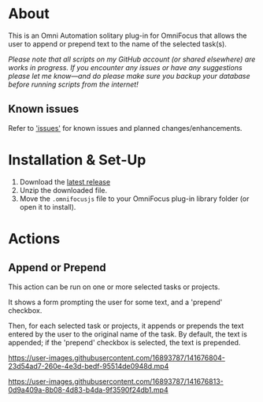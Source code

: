 # About

This is an Omni Automation solitary plug-in for OmniFocus that allows the user to append or prepend text to the name of the selected task(s).

_Please note that all scripts on my GitHub account (or shared elsewhere) are works in progress. If you encounter any issues or have any suggestions please let me know—and do please make sure you backup your database before running scripts from the internet!_

## Known issues

Refer to ['issues'](https://github.com/ksalzke/append-or-prepend-omnifocus-plugin/issues) for known issues and planned changes/enhancements.

# Installation & Set-Up

1. Download the [latest release](https://github.com/ksalzke/append-or-prepend-omnifocus-plugin/releases/latest)
2. Unzip the downloaded file.
3. Move the `.omnifocusjs` file to your OmniFocus plug-in library folder (or open it to install).

# Actions

## Append or Prepend

This action can be run on one or more selected tasks or projects. 

It shows a form prompting the user for some text, and a 'prepend' checkbox. 

Then, for each selected task or projects, it appends or prepends the text entered by the user to the original name of the task. By default, the text is appended; if the 'prepend' checkbox is selected, the text is prepended.

https://user-images.githubusercontent.com/16893787/141676804-23d54ad7-260e-4e3d-bedf-95514de0948d.mp4

https://user-images.githubusercontent.com/16893787/141676813-0d9a409a-8b08-4d83-b4da-9f3590f24db1.mp4



